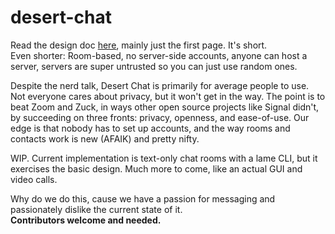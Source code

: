 # desert-chat
Read the design doc [here](https://docs.google.com/document/d/1BORD3gDLjhp_MjSfiBAAVqthWbmlx__7iy-Il8MSCx0/edit?usp=sharing), mainly just the first page. It's short. \
Even shorter: Room-based, no server-side accounts, anyone can host a server, servers are super untrusted so you can just use random ones.

Despite the nerd talk, Desert Chat is primarily for average people to use. Not everyone cares about privacy, but it won't get in the way. The point is to beat Zoom and Zuck, in ways other open source projects like Signal didn't, by succeeding on three fronts: privacy, openness, and ease-of-use. Our edge is that nobody has to set up accounts, and the way rooms and contacts work is new (AFAIK) and pretty nifty.

WIP. Current implementation is text-only chat rooms with a lame CLI, but it exercises the basic design. Much more to come, like an actual GUI and video calls.

Why do we do this, cause we have a passion for messaging and passionately dislike the current state of it. \
**Contributors welcome and needed.**
